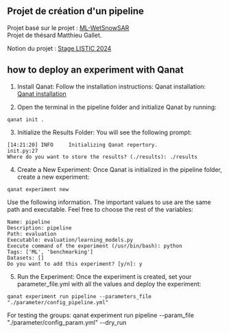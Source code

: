 ## Projet de création d'un pipeline

Projet basé sur le projet : [ML-WetSnowSAR](https://github.com/Matthieu-Gallet/ML-WetSnowSAR)      
Projet de thésard Matthieu Gallet.

Notion du projet : [Stage LISTIC 2024](https://www.notion.so/Stage-LISTIC-2024-58c77ade8f224b1688b7884a6151fe54?pvs=4)

## how to deploy an experiment with Qanat

1. Install Qanat:
Follow the installation instructions: Qanat installation: [Qanat installation](https://ammarmian.github.io/qanat/installation.html)     

2. Open the terminal in the pipeline folder and initialize Qanat by running:
```
qanat init .
```

3. Initialize the Results Folder:
You will see the following prompt:
```
[14:21:20] INFO     Initializing Qanat repertory.                     init.py:27
Where do you want to store the results? (./results): ./results
```

4. Create a New Experiment:
Once Qanat is initialized in the pipeline folder, create a new experiment:
```
qanat experiment new
```
Use the following information. The important values to use are the same path and executable. Feel free to choose the rest of the variables:
```
Name: pipeline
Description: pipeline
Path: evaluation
Executable: evaluation/learning_models.py
Execute command of the experiment (/usr/bin/bash): python
Tags: ['ML', 'benchmarking']
Datasets: []
Do you want to add this experiment? [y/n]: y
```

5. Run the Experiment:
Once the experiment is created, set your parameter_file.yml with all the values and deploy the experiment:
```
qanat experiment run pipeline --parameters_file "./parameter/config_pipeline.yml"
```
For testing the groups: 
qanat experiment run pipeline --param_file "./parameter/config_param.yml" --dry_run
